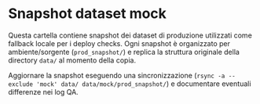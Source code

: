 # Snapshot dataset mock

Questa cartella contiene snapshot dei dataset di produzione utilizzati come fallback locale per i deploy checks.
Ogni snapshot è organizzato per ambiente/sorgente (`prod_snapshot/`) e replica la struttura originale della directory `data/` al momento della copia.

Aggiornare la snapshot eseguendo una sincronizzazione (`rsync -a --exclude 'mock' data/ data/mock/prod_snapshot/`) e documentare eventuali differenze nei log QA.
